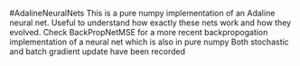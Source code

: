 #AdalineNeuralNets 
This is a pure numpy implementation of an Adaline neural net.
Useful to understand how exactly these nets work and how they evolved. 
Check BackPropNetMSE for a more recent backpropogation implementation of a neural net which is also in pure numpy
Both stochastic and batch gradient update have been recorded
